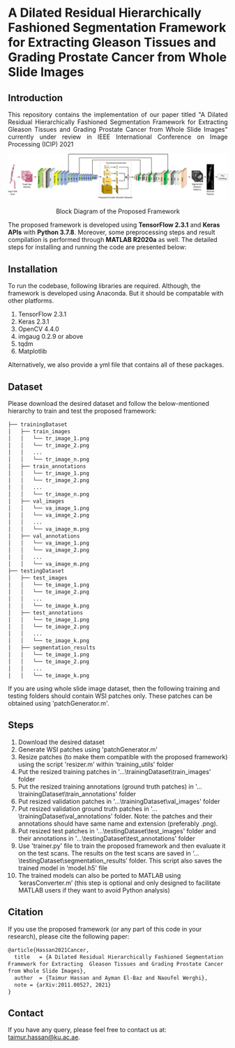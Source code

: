 # A Dilated Residual Hierarchically Fashioned Segmentation Framework for Extracting  Gleason Tissues and Grading Prostate Cancer from Whole Slide Images

## Introduction
<p align="justify">
This repository contains the implementation of our paper titled "A Dilated Residual Hierarchically Fashioned Segmentation Framework for Extracting  Gleason Tissues and Grading Prostate Cancer from Whole Slide Images" currently under review in IEEE International Conference on Image Processing (ICIP) 2021</p>

![PF](/images/BDN.png) 
<p align="center"> Block Diagram of the Proposed Framework</p>

The proposed framework is developed using <b>TensorFlow 2.3.1</b> and <b>Keras APIs</b> with <b>Python 3.7.8</b>. Moreover, some preprocessing steps and result compilation is performed through <b>MATLAB R2020a</b> as well. The detailed steps for installing and running the code are presented below:

## Installation
To run the codebase, following libraries are required. Although, the framework is developed using Anaconda. But it should be compatable with other platforms.

1) TensorFlow 2.3.1 
2) Keras 2.3.1 
3) OpenCV 4.4.0
4) imgaug 0.2.9 or above
5) tqdm
6) Matplotlib

Alternatively, we also provide a yml file that contains all of these packages.

## Dataset
Please download the desired dataset and follow the below-mentioned hierarchy to train and test the proposed framework:
```
├── trainingDataset
│   ├── train_images
│   │   └── tr_image_1.png
│   │   └── tr_image_2.png
│   │   ...
│   │   └── tr_image_n.png
│   ├── train_annotations
│   │   └── tr_image_1.png
│   │   └── tr_image_2.png
│   │   ...
│   │   └── tr_image_n.png
│   ├── val_images
│   │   └── va_image_1.png
│   │   └── va_image_2.png
│   │   ...
│   │   └── va_image_m.png
│   ├── val_annotations
│   │   └── va_image_1.png
│   │   └── va_image_2.png
│   │   ...
│   │   └── va_image_m.png
├── testingDataset
│   ├── test_images
│   │   └── te_image_1.png
│   │   └── te_image_2.png
│   │   ...
│   │   └── te_image_k.png
│   ├── test_annotations
│   │   └── te_image_1.png
│   │   └── te_image_2.png
│   │   ...
│   │   └── te_image_k.png
│   ├── segmentation_results
│   │   └── te_image_1.png
│   │   └── te_image_2.png
│   │   ...
│   │   └── te_image_k.png
```

If you are using whole slide image dataset, then the following training and testing folders should contain WSI patches only. These patches can be obtained using 'patchGenerator.m'. 
## Steps 
<p align="justify">

1) Download the desired dataset
2) Generate WSI patches using 'patchGenerator.m'
3) Resize patches (to make them compatible with the proposed framework) using the script 'resizer.m' within 'training_utils' folder 
4) Put the resized training patches in '…\trainingDataset\train_images' folder
5) Put the resized training annotations (ground truth patches) in '…\trainingDataset\train_annotations' folder
6) Put resized validation patches in '…\trainingDataset\val_images' folder
7) Put resized validation ground truth patches in '…\trainingDataset\val_annotations' folder. Note: the patches and their annotations should have same name and extension (preferably .png).
8) Put resized test patches in '…\testingDataset\test_images' folder and their annotations in '…\testingDataset\test_annotations' folder
9) Use 'trainer.py' file to train the proposed framework and then evaluate it on the test scans. The results on the test scans are saved in ‘…\testingDataset\segmentation_results’ folder. This script also saves the trained model in 'model.h5' file
10) The trained models can also be ported to MATLAB using ‘kerasConverter.m’ (this step is optional and only designed to facilitate MATLAB users if they want to avoid Python analysis)
</p>

## Citation
If you use the proposed framework (or any part of this code in your research), please cite the following paper:

```
@article{Hassan2021Cancer,
  title   = {A Dilated Residual Hierarchically Fashioned Segmentation Framework for Extracting  Gleason Tissues and Grading Prostate Cancer from Whole Slide Images},
  author  = {Taimur Hassan and Ayman El-Baz and Naoufel Werghi},
  note = {arXiv:2011.00527, 2021}
}
```

## Contact
If you have any query, please feel free to contact us at: taimur.hassan@ku.ac.ae.
